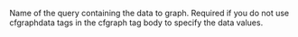 Name of the query containing the data to graph. Required if you do not use cfgraphdata tags in the cfgraph tag body to specify the data values.
